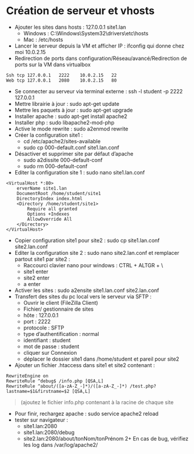 # Création de serveur et vhosts

+ Ajouter les sites dans hosts : 127.0.0.1 site1.lan
    + Windows : C:\Windows\System32\drivers\etc\hosts
	+ Mac : /etc/hosts
+ Lancer le serveur depuis la VM et afficher IP : ifconfig qui donne chez moi 10.0.2.15
+  Redirection de ports dans configuration/Réseau/avancé/Redirection de ports sur la VM dans virtualbox
```
Ssh	tcp	127.0.0.1	2222	10.0.2.15	22
Web	tcp	127.0.0.1	2080	10.0.2.15	80
```
+ Se connecter au serveur via terminal externe : ssh -l student -p 2222 127.0.0.1
+ Mettre librairie à jour : sudo apt-get update
+ Mettre les paquets à jour : sudo apt-get upgrade
+ Installer apache : sudo apt-get install apache2
+ Installer php : sudo libapache2-mod-php
+ Active le mode rewrite : sudo a2enmod rewrite
+ Créer la configuration site1 :
    + cd /etc/apache2/sites-available
    + sudo cp 000-default.conf site1.lan.conf
+ Désactiver et supprimer site par défaut d’apache
    + sudo a2dissite 000-default-conf
    + sudo rm 000-default-conf
+ Editer la configuration site 1 : sudo nano site1.lan.conf
```
<VirtualHost *:80>
    erverName site1.lan
    DocumentRoot /home/student/site1
    DirectoryIndex index.html
    <Directory /home/student/site1>
        Require all granted
        Options +Indexes
        AllowOverride All
    </Directory>
</VirtualHost>
```
+ Copier configuration site1 pour site2 : sudo cp site1.lan.conf site2.lan.conf
+ Editer la configuration site 2 : sudo nano site2.lan.conf et remplacer partout site1 par site2 :
    + Raccourci clavier nano pour windows : CTRL + ALTGR + \
    + site1 enter
    + site2 enter
    + a enter
+ Activer les sites : sudo a2ensite site1.lan.conf site2.lan.conf
+ Transfert des sites du pc local vers le serveur via SFTP :
    + Ouvrir le client (FileZilla Client)
    + Fichier/ gestionnaire de sites
    + hôte : 127.0.0.1
    + port : 2222
    + protocole : SFTP
    + type d’authentification : normal
    + identifiant : student
    + mot de passe : student
    + cliquer sur Connexion
    + déplacer le dossier site1 dans /home/student et pareil pour site2
+ Ajouter un fichier .htaccess dans site1 et site2 contenant :
```
RewriteEngine on
RewriteRule ^debug$ /info.php [QSA,L]
RewriteRule ^about/([a-zA-Z_-]*)/([a-zA-Z_-]*) /test.php?lastname=$1&firstname=$2 [QSA,L]
```
> (ajoutez le fichier info.php contenant <?php  phpinfo();  ?>  à la racine de chaque site

+ Pour finir, rechargez apache : sudo service apache2 reload
+ tester sur navigateur :
    + site1.lan:2080
    + site1.lan:2080/debug
    + site2.lan:2080/about/tonNom/tonPrénom
2+ En cas de bug, vérifiez les log dans /var/log/apache2/
